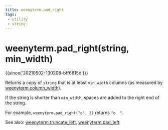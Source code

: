 ```yaml
---
title: weenyterm.pad_right
tags:
 - utility
 - string
---
```

# weenyterm.pad_right(string, min_width)

{{since('20210502-130208-bff6815d')}}

Returns a copy of `string` that is at least `min_width` columns
(as measured by [weenyterm.column_width](column_width.md)).

If the string is shorter than `min_width`, spaces are added to
the right end of the string.

For example, `weenyterm.pad_right("o", 3)` returns `"o  "`.

See also: [weenyterm.truncate_left](truncate_left.md), [weenyterm.pad_left](pad_left.md).




